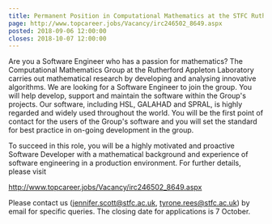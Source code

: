 ```yaml
---
title: Permanent Position in Computational Mathematics at the STFC Rutherford Appleton Laboratory, UK
page: http://www.topcareer.jobs/Vacancy/irc246502_8649.aspx
posted: 2018-09-06 12:00:00
closes: 2018-10-07 12:00:00
---
```



Are you a Software Engineer who has a passion for mathematics? The Computational Mathematics Group at the Rutherford Appleton Laboratory carries out mathematical research by developing and analysing innovative algorithms. We are looking for a Software Engineer to join the group. You will help develop, support and maintain the software within the Group's projects. Our software, including HSL, GALAHAD and SPRAL, is highly regarded and widely used throughout the world. You will be the first point of contact for the users of the Group's software and you will set the standard for best practice in on-going development in the group.

To succeed in this role, you will be a highly motivated and proactive Software Developer with a mathematical background and experience of software engineering in a production environment. For further details, please visit

<http://www.topcareer.jobs/Vacancy/irc246502_8649.aspx>

Please contact us (<jennifer.scott@stfc.ac.uk>, <tyrone.rees@stfc.ac.uk>) by email for specific queries.
The closing date for applications is 7 October.

